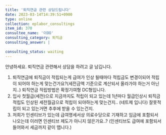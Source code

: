 ```yaml
---
title: '퇴직연금 관련 상담드립니다'
date: 2023-03-14T14:39:51+0900
type: online
collection: eplabor_consultings
item_id: 370
consultee_name: '이OO'
consulting_category: 퇴직금
consulting_answer: |
    
consulting_status: waiting
---
```


안녕하세요.
퇴직연금 관련해서 상담을 하려고 글 남깁니다.
1. 퇴직연금에 퇴직금이 적립되는게 급여가 인상 될때마다 적립금도 변경이되어 적립이 되어야 하는게 맞는건가요?(세전금액 기준으로 계산되서 올라가야 하는거 아닌지..) 퇴직연금 적립방법은 확정기여형 DC형입니다.
2. 입사 첫월급(세전)으로 지금까지도 적립이 되고 있는데 1년마다 월급인상시 퇴직금 적립도 인상된 세전월급으로 적립이 되야하는게 맞는건지.. (네트제 입니다) 잘못적립이 되고 있는거면 추후에 받을 수 있는건지.
3. 저희가 인센티브가 있는데 급여명세서상 의료수당으로 기재하고 임금에 포함되서 나오는데 이러면 인센티브 제도가 아니지 않은가요..?
(인센티브도 급여에 포함되서 들어와서 세금까지 같이 뗍니다.)
